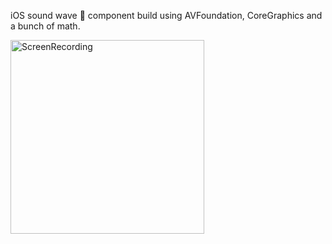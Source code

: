 iOS sound wave 🌊 component build using AVFoundation, CoreGraphics and a bunch of math.

<img alt="ScreenRecording" src="ScreenRecording/SoundWaveExample.gif" width="310">
